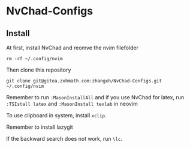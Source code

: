 # NvChad-Configs

## Install
At first, install NvChad and reomve the nvim filefolder
```
rm -rf ~/.config/nvim
```
Then clone this repository
```
git clone git@gitea.zxhmath.com:zhangxh/NvChad-Configs.git ~/.config/nvim
```
Remember to run `:MasonInstallAll` and if you use NvChad for latex, run `:TSIstall latex` and `:MasonInstall texlab` in neovim

To use clipboard in system, install `xclip`.

Remember to install lazygit

If the backward search does not work, run `\lc`.

